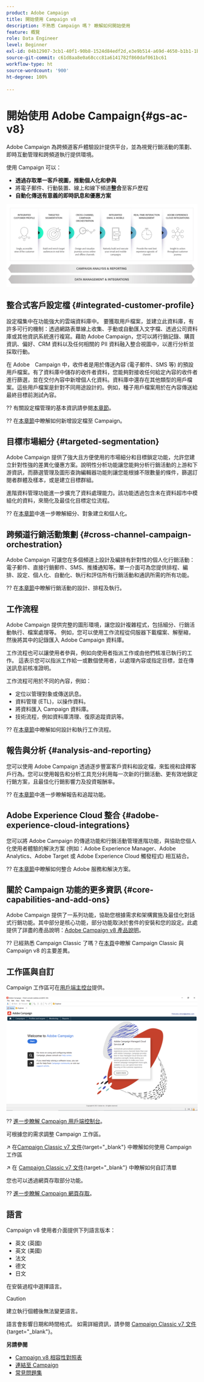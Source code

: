 ```yaml
---
product: Adobe Campaign
title: 開始使用 Campaign v8
description: 不熟悉 Campaign 嗎？ 瞭解如何開始使用
feature: 概覽
role: Data Engineer
level: Beginner
exl-id: 04b12907-3cb1-40f1-90b8-1524d84edf2d,e3e9b514-a69d-4650-b1b1-1b76b4f3d63f
source-git-commit: c61d8aa8e0a68ccc81a6141782f860daf061bc61
workflow-type: ht
source-wordcount: '900'
ht-degree: 100%

---
```


# 開始使用 Adobe Campaign{#gs-ac-v8}

Adobe Campaign 為跨頻道客戶體驗設計提供平台，並為視覺行銷活動的策劃、即時互動管理和跨頻道執行提供環境。

使用 Campaign 可以：

* **透過存取單一客戶視圖，推動個人化和參與**
* 將電子郵件、行動裝置、線上和線下頻道&#x200B;**整合**&#x200B;至客戶歷程
* **自動化傳送有意義的即時訊息和優惠方案**

![](assets/ac-capabilities.png)

## 整合式客戶設定檔 {#integrated-customer-profile}

設定檔集中在功能強大的雲端資料庫中。 要獲取用戶檔案，並建立此資料庫，有許多可行的機制：透過網路表單線上收集、手動或自動匯入文字檔、透過公司資料庫或其他資訊系統進行複寫。藉助 Adobe Campaign，您可以將行銷記錄、購買資訊、偏好、CRM 資料以及任何相關的 PII 資料融入整合視圖中，以進行分析並採取行動。

在 Adobe　Campaign 中，收件者是用於傳送內容 (電子郵件、SMS 等) 的預設用戶檔案。有了資料庫中儲存的收件者資料，您能夠對接收任何給定內容的收件者進行篩選，並在交付內容中新增個人化資料。資料庫中還存在其他類型的用戶檔案。這些用戶檔案是針對不同用途設計的。例如，種子用戶檔案用於在內容傳送給最終目標前測試內容。

?? 有關設定檔管理的基本資訊請參閱[本章節](audiences.md)。

?? 在[本章節](import.md)中瞭解如何新增設定檔至 Campaign。

## 目標市場細分 {#targeted-segmentation}

Adobe Campaign 提供了強大且方便使用的市場細分和目標鎖定功能，允許您建立針對性強的差異化優惠方案。說明性分析功能讓您能夠分析行銷活動的上游和下游資訊，而篩選管理及圖形查詢編輯器功能則讓您能根據不限數量的條件，篩選訂閱者群體及樣本，或是建立目標群組。

進階資料管理功能進一步擴充了資料處理能力。該功能透過包含未在資料超市中模組化的資料，來簡化及最佳化目標定位流程。

?? 在[本章節](audiences.md)中進一步瞭解細分、對象建立和個人化。

## 跨頻道行銷活動策劃 {#cross-channel-campaign-orchestration}

Adobe Campaign 可讓您在多個頻道上設計及編排有針對性的個人化行銷活動：電子郵件、直接行銷郵件、SMS、推播通知等。單一介面可為您提供排程、編排、設定、個人化、自動化、執行和評估所有行銷活動和通訊所需的所有功能。

?? 在[本章節](campaigns.md)中瞭解行銷活動的設計、排程及執行。

## 工作流程

Adobe Campaign 提供完整的圖形環境，讓您設計複雜程式，包括細分、行銷活動執行、檔案處理等。 例如，您可以使用工作流程從伺服器下載檔案、解壓縮，然後將其中的記錄匯入 Adobe Campaign 資料庫。

工作流程也可以讓使用者參與，例如向使用者指派工作或由他們核准已執行的工作。 這表示您可以指派工作給一或數個使用者，以處理內容或指定目標，並在傳送訊息前核准證明。

工作流程可用於不同的內容，例如：

* 定位以管理對象或傳送訊息。
* 資料管理 (ETL)，以操作資料。
* 將資料匯入 Campaign 資料庫。
* 技術流程，例如資料庫清理、復原追蹤資訊等。

?? 在[本章節](../config/workflows.md)中瞭解如何設計和執行工作流程。

## 報告與分析 {#analysis-and-reporting}

您可以使用 Adobe Campaign 透過逐步豐富客戶資料和設定檔，來監視和詮釋客戶行為。您可以使用報告和分析工具充分利用每一次新的行銷活動、更有效地鎖定行銷方案，且最佳化行銷影響力及投資報酬率。

?? 在[本章節](reporting.md)中進一步瞭解報告和追蹤功能。

## Adobe Experience Cloud 整合 {#adobe-experience-cloud-integrations}

您可以將 Adobe Campaign 的傳遞功能和行銷活動管理進階功能，與協助您個人化使用者體驗的解決方案 (例如：Adobe Experience Manager、Adobe Analytics、Adobe Target 或 Adobe Experience Cloud 觸發程式) 相互結合。

?? 在[本章節](../connect/integration.md)中瞭解如何整合 Adobe 服務和解決方案。

## 關於 Campaign 功能的更多資訊 {#core-capabilities-and-add-ons}

Adobe Campaign 提供了一系列功能，協助您根據需求和架構實施及最佳化對話式行銷功能。其中部分是核心功能，部分功能取決於套件的安裝和您的設定。此處提供了詳盡的產品說明：[Adobe Campaign v8 產品說明](https://helpx.adobe.com/tw/legal/product-descriptions/adobe-campaign-managed-cloud-services.html)。

?? 已經熟悉 Campaign Classic 了嗎？在[本頁](capability-matrix.md)中瞭解 Campaign Classic 與Campaign v8 的主要差異。

## 工作區與自訂

Campaign 工作區可在[用戶端主控台](../dev/general-architecture.md)提供。

![](assets/home-page.png)

?? [進一步瞭解 Campaign 用戶端控制台](../start/connect.md)。

可根據您的需求調整 Campaign 工作區。

↗️  在[Campaign Classic v7 文件](https://experienceleague.adobe.com/docs/campaign-classic/using/getting-started/starting-with-adobe-campaign/campaign-workspace/adobe-campaign-workspace.html?lang=zh-Hant){target=&quot;_blank&quot;} 中瞭解如何使用 Campaign 工作區

↗️  在 [Campaign Classic v7 文件](https://experienceleague.adobe.com/docs/campaign-classic/using/getting-started/starting-with-adobe-campaign/campaign-workspace/adobe-campaign-ui-lists.html?lang=zh-Hant){target=&quot;_blank&quot;} 中瞭解如何自訂清單

您也可以透過網頁存取部分功能。

?? [進一步瞭解 Campaign 網頁存取](../start/connect.md#web-access)。


## 語言

Campaign v8 使用者介面提供下列語言版本：

* 英文 (英國)
* 英文 (美國)
* 法文
* 德文
* 日文

在安裝過程中選擇語言。

>[!CAUTION]
>
>建立執行個體後無法變更語言。

語言會影響日期和時間格式。 如需詳細資訊，請參閱 [Campaign Classic v7 文件](https://experienceleague.adobe.com/docs/campaign-classic/using/getting-started/starting-with-adobe-campaign/campaign-workspace/adobe-campaign-workspace.html?lang=zh-Hant#date-and-time){target=&quot;_blank&quot;}。

**另請參閱**

* [Campaign v8 相容性對照表](compatibility-matrix.md)
* [連結至 Campaign](connect.md)
* [常見問題集](campaign-faq.md)